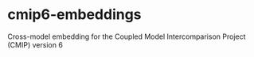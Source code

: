 # cmip6-embeddings
Cross-model embedding for the Coupled Model Intercomparison Project (CMIP) version 6
